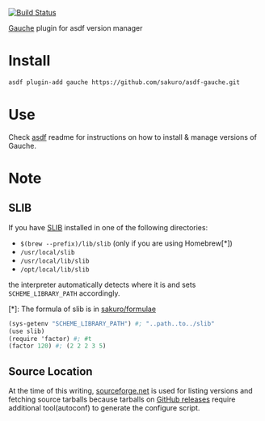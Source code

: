 [![Build Status](https://travis-ci.org/sakuro/asdf-gauche.svg?branch=master)](https://travis-ci.org/sakuro/asdf-gauche)

[Gauche](http://practical-scheme.net/gauche/index.html) plugin for
asdf version manager

# Install

```bash
asdf plugin-add gauche https://github.com/sakuro/asdf-gauche.git
```

# Use

Check [asdf](https://github.com/asdf-vm/asdf) readme for instructions
on how to install & manage versions of Gauche.

# Note

## SLIB

If you have [SLIB](https://people.csail.mit.edu/jaffer/SLIB) installed
in one of the following directories:

- `$(brew --prefix)/lib/slib` (only if you are using Homebrew[*])
- `/usr/local/slib`
- `/usr/local/lib/slib`
- `/opt/local/lib/slib`

the interpreter automatically detects where it is and sets
`SCHEME_LIBRARY_PATH` accordingly.

[*]: The formula of slib is in [sakuro/formulae](https://github.com/sakuro/homebrew-formulae)

```scheme
(sys-getenv "SCHEME_LIBRARY_PATH") #; "..path..to../slib"
(use slib)
(require 'factor) #; #t
(factor 120) #; (2 2 2 3 5)
```

## Source Location

At the time of this writing,
[sourceforge.net](https://sourceforge.net/projects/gauche/files/Gauche/)
is used for listing versions and fetching source tarballs because tarballs on
[GitHub releases](https://github.com/shirok/Gauche/releases) require
additional tool(autoconf) to generate the configure script.
